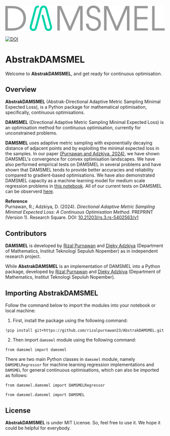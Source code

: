 <p align="center">
  <img src="img/AbstrakDAMSMEL_logo_v1.svg" alt="AbstrakDAMSMEL Logo">
</p>

[![DOI](https://zenodo.org/badge/883910405.svg)](https://doi.org/10.5281/zenodo.14042916)

# **AbstrakDAMSMEL**

Welcome to **AbstrakDAMSMEL**, and get ready for continuous optimisation.

## **Overview**

**AbstrakDAMSMEL** (Abstrak-Directional Adaptive Metric Sampling Minimal Expected Loss), is a Python package for mathematical optimisation, specifically, continuous optimisations.

**DAMSMEL** (Directional Adaptive Metric Sampling Minimal Expected Loss) is an optimisation method for continuous optimisation, currently for unconstrained problems.

**DAMSMEL** uses adaptive metric sampling with exponentially decaying distance of adjacent points and by exploiting the minimal expected loss in the samples.
In our paper [(Purnawan and Adzkiya, 2024)](https://doi.org/10.21203/rs.3.rs-5402563/v1), we have shown DAMSMEL's convergence for convex optimisation landscapes.
We have also performed empirical tests on DAMSMEL in several problems and have shown that DAMSMEL tends to provide better accuracies and reliability compared to gradient-based optimisations.
We have also demonstrated DAMSMEL capacity as a machine learning model for medium scale regression problems in [this notebook](damsmel_tests/damsmel_test_concrete.ipynb).
All of our current tests on DAMSMEL can be observerd [here](damsmel_tests).

**Reference**\
Purnawan, R.; Adzkiya, D. (2024). *Directional Adaptive Metric Sampling Minimal Expected Loss: A Continuous Optimisation Method*. PREPRINT (Version 1). Research Square. DOI: [10.21203/rs.3.rs-5402563/v1](https://doi.org/10.21203/rs.3.rs-5402563/v1)

## **Contributors**

**DAMSMEL** is developed by
[Rizal Purnawan](https://orcid.org/0000-0001-8858-4036)
and [Dieky Adzkiya](https://orcid.org/0000-0002-4718-2871)
(Department of Mathematics, Institut Teknologi Sepuluh Nopember) as in independent research project.

While **AbstrakDAMSMEL** is an implementation of DAMSMEL into a Python package, developed by
[Rizal Purnawan](https://orcid.org/0000-0001-8858-4036)
and [Dieky Adzkiya](https://orcid.org/0000-0002-4718-2871)
(Department of Mathematics, Institut Teknologi Sepuluh Nopember).

## **Importing AbstrakDAMSMEL**

Follow the command below to import the modules into your notebook or local machine:

1. First, install the package using the following command:
```
!pip install git+https://github.com/rizalpurnawan23/AbstrakDAMSMEL.git
```
2. Then import `damsmel` module using the following command:
```
from damsmel import damsmel
```
There are two main Python classes in `damsmel` module, namely `DAMSMELRegressor` for machine learning regression implementations and `DAMSMEL` for general continuous optimisations,
which can also be imported as follows:
```
from damsmel.damsmel import DAMSMELRegressor
```
```
from damsmel.damsmel import DAMSMEL
```

## **License**

**AbstrakDAMSMEL** is under MIT License. So, feel free to use it. We hope it could be helpful for everybody.
